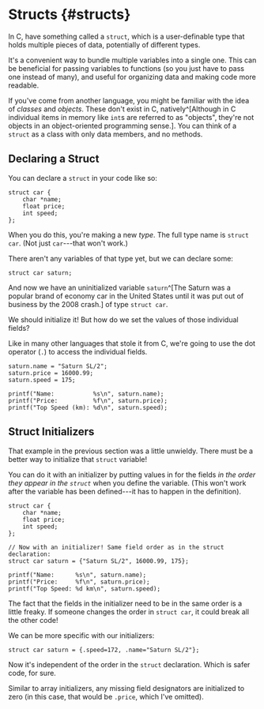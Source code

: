 <!-- Beej's guide to C

# vim: ts=4:sw=4:nosi:et:tw=72
-->

# Structs {#structs}

In C, have something called a `struct`, which is a user-definable type
that holds multiple pieces of data, potentially of different types.

It's a convenient way to bundle multiple variables into a single one.
This can be beneficial for passing variables to functions (so you just
have to pass one instead of many), and useful for organizing data and
making code more readable.

If you've come from another language, you might be familiar with the
idea of _classes_ and _objects_. These don't exist in C,
natively^[Although in C individual items in memory like `int`s are
referred to as "objects", they're not objects in an object-oriented
programming sense.]. You can think of a `struct` as a class with only
data members, and no methods.

## Declaring a Struct

You can declare a `struct` in your code like so:

``` {.c}
struct car {
    char *name;
    float price;
    int speed;
};
```

When you do this, you're making a new _type_. The full type name is
`struct car`. (Not just `car`---that won't work.)

There aren't any variables of that type yet, but we can declare some:

``` {.c}
struct car saturn;
```

And now we have an uninitialized variable `saturn`^[The Saturn was a
popular brand of economy car in the United States until it was put out
of business by the 2008 crash.] of type `struct car`.

We should initialize it! But how do we set the values of those
individual fields?

Like in many other languages that stole it from C, we're going to use
the dot operator (`.`) to access the individual fields.

``` {.c}
saturn.name = "Saturn SL/2";
saturn.price = 16000.99;
saturn.speed = 175;

printf("Name:           %s\n", saturn.name);
printf("Price:          %f\n", saturn.price);
printf("Top Speed (km): %d\n", saturn.speed);
```

## Struct Initializers

That example in the previous section was a little unwieldy. There must
be a better way to initialize that `struct` variable!

You can do it with an initializer by putting values in for the fields
_in the order they appear in the `struct`_ when you define the
variable. (This won't work after the variable has been defined---it has
to happen in the definition).

``` {.c}
struct car {
    char *name;
    float price;
    int speed;
};

// Now with an initializer! Same field order as in the struct declaration:
struct car saturn = {"Saturn SL/2", 16000.99, 175};

printf("Name:      %s\n", saturn.name);
printf("Price:     %f\n", saturn.price);
printf("Top Speed: %d km\n", saturn.speed);
```

The fact that the fields in the initializer need to be in the same order
is a little freaky. If someone changes the order in `struct car`, it
could break all the other code!

We can be more specific with our initializers:

``` {.c}
struct car saturn = {.speed=172, .name="Saturn SL/2"};
```

Now it's independent of the order in the `struct` declaration. Which is
safer code, for sure.

Similar to array initializers, any missing field designators are
initialized to zero (in this case, that would be `.price`, which I've
omitted).

